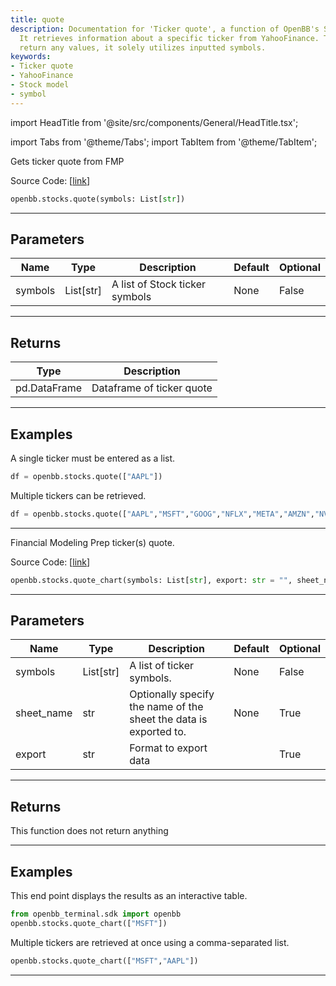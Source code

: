```yaml
---
title: quote
description: Documentation for 'Ticker quote', a function of OpenBB's Stock Model.
  It retrieves information about a specific ticker from YahooFinance. This tool doesn't
  return any values, it solely utilizes inputted symbols.
keywords:
- Ticker quote
- YahooFinance
- Stock model
- symbol
---
```


import HeadTitle from '@site/src/components/General/HeadTitle.tsx';

<HeadTitle title="stocks.quote - Reference | OpenBB SDK Docs" />

import Tabs from '@theme/Tabs';
import TabItem from '@theme/TabItem';

<Tabs>
<TabItem value="model" label="Model" default>

Gets ticker quote from FMP

Source Code: [[link](https://github.com/OpenBB-finance/OpenBBTerminal/tree/main/openbb_terminal/stocks/stocks_model.py#L322)]

```python wordwrap
openbb.stocks.quote(symbols: List[str])
```

---

## Parameters

| Name | Type | Description | Default | Optional |
| ---- | ---- | ----------- | ------- | -------- |
| symbols | List[str] | A list of Stock ticker symbols | None | False |


---

## Returns

| Type | Description |
| ---- | ----------- |
| pd.DataFrame | Dataframe of ticker quote |
---

## Examples


A single ticker must be entered as a list.

```python
df = openbb.stocks.quote(["AAPL"])
```


Multiple tickers can be retrieved.

```python
df = openbb.stocks.quote(["AAPL","MSFT","GOOG","NFLX","META","AMZN","NVDA"])
```

---



</TabItem>
<TabItem value="view" label="Chart">

Financial Modeling Prep ticker(s) quote.

Source Code: [[link](https://github.com/OpenBB-finance/OpenBBTerminal/tree/main/openbb_terminal/stocks/stocks_view.py#L15)]

```python wordwrap
openbb.stocks.quote_chart(symbols: List[str], export: str = "", sheet_name: Optional[str] = None)
```

---

## Parameters

| Name | Type | Description | Default | Optional |
| ---- | ---- | ----------- | ------- | -------- |
| symbols | List[str] | A list of ticker symbols. | None | False |
| sheet_name | str | Optionally specify the name of the sheet the data is exported to. | None | True |
| export | str | Format to export data |  | True |


---

## Returns

This function does not return anything

---

## Examples


This end point displays the results as an interactive table.

```python
from openbb_terminal.sdk import openbb
openbb.stocks.quote_chart(["MSFT"])
```


Multiple tickers are retrieved at once using a comma-separated list.

```python
openbb.stocks.quote_chart(["MSFT","AAPL"])
```

---



</TabItem>
</Tabs>